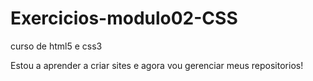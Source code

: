# Exercicios-modulo02-CSS
 curso de html5 e css3

 Estou a aprender a criar sites e agora vou gerenciar meus repositorios!

 <a href="">
